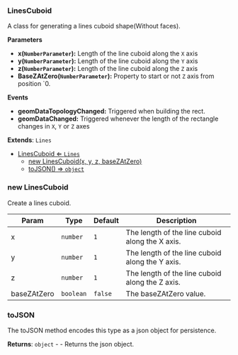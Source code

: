 <a name="LinesCuboid"></a>

### LinesCuboid 
A class for generating a lines cuboid shape(Without faces).

**Parameters**
* **x(`NumberParameter`):** Length of the line cuboid along the `X` axis
* **y(`NumberParameter`):** Length of the line cuboid along the `Y` axis
* **z(`NumberParameter`):** Length of the line cuboid along the `Z` axis
* **BaseZAtZero(`NumberParameter`):** Property to start or not `Z` axis from position `0.

**Events**
* **geomDataTopologyChanged:** Triggered when building the rect.
* **geomDataChanged:** Triggered whenever the length of the rectangle changes in `X`, `Y` or `Z` axes


**Extends**: <code>Lines</code>  

* [LinesCuboid ⇐ <code>Lines</code>](#LinesCuboid)
    * [new LinesCuboid(x, y, z, baseZAtZero)](#new-LinesCuboid)
    * [toJSON() ⇒ <code>object</code>](#toJSON)

<a name="new_LinesCuboid_new"></a>

### new LinesCuboid
Create a lines cuboid.


| Param | Type | Default | Description |
| --- | --- | --- | --- |
| x | <code>number</code> | <code>1</code> | The length of the line cuboid along the X axis. |
| y | <code>number</code> | <code>1</code> | The length of the line cuboid along the Y axis. |
| z | <code>number</code> | <code>1</code> | The length of the line cuboid along the Z axis. |
| baseZAtZero | <code>boolean</code> | <code>false</code> | The baseZAtZero value. |

<a name="LinesCuboid+toJSON"></a>

### toJSON
The toJSON method encodes this type as a json object for persistence.


**Returns**: <code>object</code> - - Returns the json object.  

